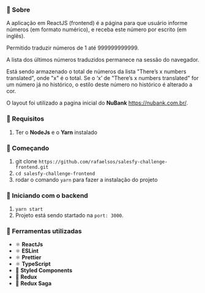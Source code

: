 ### 📜 Sobre
A aplicação em ReactJS (frontend) é a página para que usuário informe números (em formato numérico), e receba este número por escrito (em inglês).

Permitido traduzir números de 1 até 999999999999.

A lista dos últimos números traduzidos permanece na sessão do navegador.

Está sendo armazenado o total de números da lista "There’s x numbers translated", onde "x" é o total.
Se o ‘x’ de "There’s x numbers translated" for um número já no histórico, o estilo deste número no histórico é alterado a cor.

O layout foi utilizado a pagina inicial do **NuBank** https://nubank.com.br/.

### 🔽 Requisitos
1. Ter o **NodeJs** e o **Yarn** instalado

### :rocket: Começando
1. git clone ``https://github.com/rafaelsos/salesfy-challenge-frontend.git``
2. ``cd salesfy-challenge-frontend``
3. rodar o comando ``yarn`` para fazer a instalação do projeto

### :rocket: Iniciando com o backend
1. ``yarn start``
2. Projeto está sendo startado na `port: 3000`.

### 🧰  Ferramentas utilizadas
- ⚛️ **ReactJs**
- ⚛️ **ESLint**
- ⚛️ **Prettier**
- ⚛️ **TypeScript**
- 💅 **Styled Components**
- 🔁 **Redux**
- 🔂 **Redux Saga**


